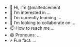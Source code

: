 - 👋 Hi, I’m @maltedcement
- 👀 I’m interested in ...
- 🌱 I’m currently learning ...
- 💞️ I’m looking to collaborate on ...
- 📫 How to reach me ...
- 😄 Pronouns: ...
- ⚡ Fun fact: ...

<!---
maltedcement/maltedcement is a ✨ special ✨ repository because its `README.md` (this file) appears on your GitHub profile.
You can click the Preview link to take a look at your changes.
--->
